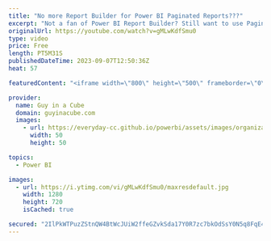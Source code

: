 ```yaml
---
title: "No more Report Builder for Power BI Paginated Reports???"
excerpt: "Not a fan of Power BI Report Builder? Still want to use Paginated reports? Patrick shows the new Paginated authoring experience within the service! It's BANANAS!  Low code authoring of paginated reports https://powerbi.microsoft.com/blog/low-code-authoring-of-paginated-reports/  Create paginated reports"
originalUrl: https://youtube.com/watch?v=gMLwKdfSmu0
type: video
price: Free
length: PT5M31S
publishedDateTime: 2023-09-07T12:50:36Z
heat: 57

featuredContent: "<iframe width=\"800\" height=\"500\" frameborder=\"0\" src=\"https://www.youtube.com/embed/gMLwKdfSmu0\" allow=\"accelerometer; autoplay; encrypted-media; gyroscope; picture-in-picture\" allowfullscreen></iframe>"

provider:
  name: Guy in a Cube
  domain: guyinacube.com
  images:
    - url: https://everyday-cc.github.io/powerbi/assets/images/organizations/guyinacube.com-50x50.jpg
      width: 50
      height: 50

topics:
  - Power BI

images:
  - url: https://i.ytimg.com/vi/gMLwKdfSmu0/maxresdefault.jpg
    width: 1280
    height: 720
    isCached: true

secured: "2IlPkWTPuzZStnQW4BtWcJUiW2ffeGZvkSda17Y0R7zc7bkOdSsY0N5q8FqE4nLjW8btPbaSjmluDQ47Gqkqwh+O7bgJSFHF+zDzbwBzLC9p7Y5cpCulrHmhzfqjzD8+GLmawVFvrR8Afu7+btipnK3z+iapFWONvxtt1r8QnESVKmrHu2Q4Prw4wrKcxzlfv9MaK1kcgA5HjCdItQBA+4CeNPOWtmNNVZgbAYeaWeRFJ6pgnPUAYGr39jimnGeJ4TaOVpxQikfF8oRVe9gwTy0t0wG8swgFVhKFlhzpohYKdkuyjLhz7uPz7+3akY0Fdwo+CEkFYzfhQYMruAfO1gL7S4wkFAf5AKdt9GcXn2OBKGHAo4lud2zrkhK9rxgac0O12JNBV3QqsCAvPddjr/ebcetwGPRFEmCQVcgdzqk=;iPazKR/K2jZnFG/+7+lbDA=="
---
```


